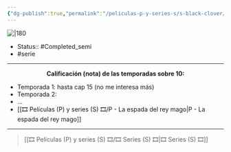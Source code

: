 ```yaml
---
{"dg-publish":true,"permalink":"/peliculas-p-y-series-s/s-black-clover/"}
---
```



![|180](https://m.media-amazon.com/images/M/MV5BN2FlYjYxMTMtZGQzYy00OWU2LTkyYWMtNWJhODhmZmM0N2FhXkEyXkFqcGdeQXVyNjAwNDUxODI@._V1_SX300.jpg)

- Status:: #Completed_semi  
- #serie

---

**<center>Calificación (nota) de las temporadas sobre 10:</center>**

- Temporada 1: hasta cap 15 (no me interesa más)
- Temporada 2: 
- ...
- [[🎞️ Películas (P) y series (S) 🎞️/P - La espada del rey mago\|P - La espada del rey mago]]

---

> [[🎞️ Películas (P) y series (S) 🎞️/🎞️ Series (S) 🎞️\|🎞️ Series (S) 🎞️]]